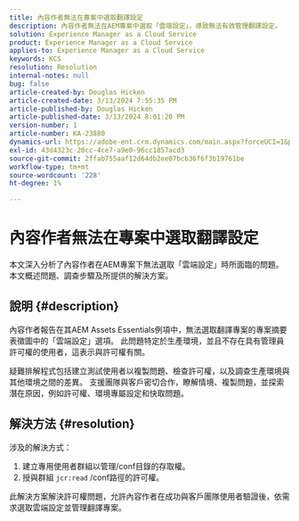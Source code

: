 ```yaml
---
title: 內容作者無法在專案中選取翻譯設定
description: 內容作者無法在AEM專案中選取「雲端設定」，導致無法有效管理翻譯設定。
solution: Experience Manager as a Cloud Service
product: Experience Manager as a Cloud Service
applies-to: Experience Manager as a Cloud Service
keywords: KCS
resolution: Resolution
internal-notes: null
bug: false
article-created-by: Douglas Hicken
article-created-date: 3/13/2024 7:55:35 PM
article-published-by: Douglas Hicken
article-published-date: 3/13/2024 8:01:20 PM
version-number: 1
article-number: KA-23880
dynamics-url: https://adobe-ent.crm.dynamics.com/main.aspx?forceUCI=1&pagetype=entityrecord&etn=knowledgearticle&id=f33498a3-73e1-ee11-904d-6045bd006704
exl-id: 43d4323c-20cc-4ce7-a9e0-96cc1857acd3
source-git-commit: 2ffab755aaf12d64db2ee07bcb36f6f3b19761be
workflow-type: tm+mt
source-wordcount: '228'
ht-degree: 1%

---
```


# 內容作者無法在專案中選取翻譯設定


本文深入分析了內容作者在AEM專案下無法選取「雲端設定」時所面臨的問題。 本文概述問題、調查步驟及所提供的解決方案。

## 說明 {#description}


內容作者報告在其AEM Assets Essentials例項中，無法選取翻譯專案的專案摘要表徵圖中的「雲端設定」選項。 此問題特定於生產環境，並且不存在具有管理員許可權的使用者，這表示與許可權有關。

疑難排解程式包括建立測試使用者以複製問題、檢查許可權，以及調查生產環境與其他環境之間的差異。 支援團隊與客戶密切合作，瞭解情境、複製問題，並探索潛在原因，例如許可權、環境專屬設定和快取問題。


## 解決方法 {#resolution}


涉及的解決方式：

1. 建立專用使用者群組以管理/conf目錄的存取權。
2. 授與群組 `jcr:read` /conf路徑的許可權。


此解決方案解決許可權問題，允許內容作者在成功與客戶團隊使用者驗證後，依需求選取雲端設定並管理翻譯專案。
